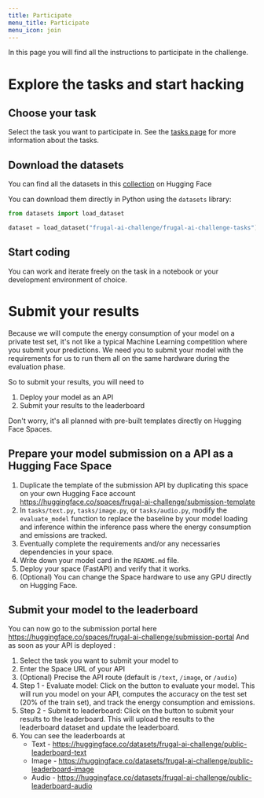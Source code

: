```yaml
---
title: Participate
menu_title: Participate
menu_icon: join
---
```


In this page you will find all the instructions to participate in the challenge.

# Explore the tasks and start hacking
## Choose your task
Select the task you want to participate in. See the [tasks page](https://frugalaichallenge.org/tasks/) for more information about the tasks.

## Download the datasets
You can find all the datasets in this [collection](https://huggingface.co/collections/frugal-ai-challenge/frugal-ai-challenge-tasks-673dd5ee724c6659a5b42443) on Hugging Face

You can download them directly in Python using the `datasets` library:
```python
from datasets import load_dataset

dataset = load_dataset("frugal-ai-challenge/frugal-ai-challenge-tasks")
```

## Start coding
You can work and iterate freely on the task in a notebook or your development environment of choice.

# Submit your results
Because we will compute the energy consumption of your model on a private test set, it's not like a typical Machine Learning competition where you submit your predictions. We need you to submit your model with the requirements for us to run them all on the same hardware during the evaluation phase.

So to submit your results, you will need to 
1. Deploy your model as an API
2. Submit your results to the leaderboard

Don't worry, it's all planned with pre-built templates directly on Hugging Face Spaces.

                        
## Prepare your model submission on a API as a Hugging Face Space
1. Duplicate the template of the submission API by duplicating this space on your own Hugging Face account https://huggingface.co/spaces/frugal-ai-challenge/submission-template
2. In ``tasks/text.py``, ``tasks/image.py``, or ``tasks/audio.py``, modify the ``evaluate_model`` function to replace the baseline by your model loading and inference within the inference pass where the energy consumption and emissions are tracked.
3. Eventually complete the requirements and/or any necessaries dependencies in your space.
4. Write down your model card in the ``README.md`` file.
5. Deploy your space (FastAPI) and verify that it works.
6. (Optional) You can change the Space hardware to use any GPU directly on Hugging Face.
                        
## Submit your model to the leaderboard
You can now go to the submission portal here https://huggingface.co/spaces/frugal-ai-challenge/submission-portal
And as soon as your API is deployed : 
1. Select the task you want to submit your model to
2. Enter the Space URL of your API
3. (Optional) Precise the API route (default is ``/text``, ``/image``, or ``/audio``)
4. Step 1 - Evaluate model: Click on the button to evaluate your model. This will run you model on your API, computes the accuracy on the test set (20% of the train set), and track the energy consumption and emissions.
5. Step 2 - Submit to leaderboard: Click on the button to submit your results to the leaderboard. This will upload the results to the leaderboard dataset and update the leaderboard.
6. You can see the leaderboards at 
    - Text - https://huggingface.co/datasets/frugal-ai-challenge/public-leaderboard-text
    - Image - https://huggingface.co/datasets/frugal-ai-challenge/public-leaderboard-image
    - Audio - https://huggingface.co/datasets/frugal-ai-challenge/public-leaderboard-audio
